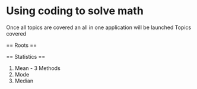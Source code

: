 # Using coding to solve math

Once all topics are covered an all in one application will be launched
Topics covered 

== Roots ==

== Statistics == 
1) Mean - 3 Methods
2) Mode 
3) Median
